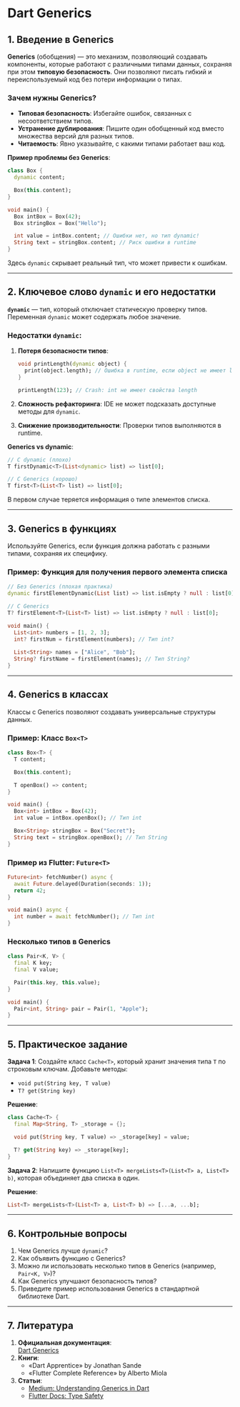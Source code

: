 # Dart Generics

## 1. Введение в Generics
**Generics** (обобщения) — это механизм, позволяющий создавать компоненты, которые работают с различными типами данных, сохраняя при этом **типовую безопасность**. Они позволяют писать гибкий и переиспользуемый код без потери информации о типах.

### Зачем нужны Generics?
- **Типовая безопасность**: Избегайте ошибок, связанных с несоответствием типов.
- **Устранение дублирования**: Пишите один обобщенный код вместо множества версий для разных типов.
- **Читаемость**: Явно указывайте, с какими типами работает ваш код.

**Пример проблемы без Generics**:
```dart
class Box {
  dynamic content;

  Box(this.content);
}

void main() {
  Box intBox = Box(42);
  Box stringBox = Box("Hello");

  int value = intBox.content; // Ошибки нет, но тип dynamic!
  String text = stringBox.content; // Риск ошибки в runtime
}
```
Здесь `dynamic` скрывает реальный тип, что может привести к ошибкам.

---

## 2. Ключевое слово `dynamic` и его недостатки
**`dynamic`** — тип, который отключает статическую проверку типов. Переменная `dynamic` может содержать любое значение.

### Недостатки `dynamic`:
1. **Потеря безопасности типов**:
   ```dart
   void printLength(dynamic object) {
     print(object.length); // Ошибка в runtime, если object не имеет length
   }

   printLength(123); // Crash: int не имеет свойства length
   ```

2. **Сложность рефакторинга**: IDE не может подсказать доступные методы для `dynamic`.

3. **Снижение производительности**: Проверки типов выполняются в runtime.

**Generics vs dynamic**:
```dart
// С dynamic (плохо)
T firstDynamic<T>(List<dynamic> list) => list[0];

// С Generics (хорошо)
T first<T>(List<T> list) => list[0];
```
В первом случае теряется информация о типе элементов списка.

---

## 3. Generics в функциях
Используйте Generics, если функция должна работать с разными типами, сохраняя их специфику.

### Пример: Функция для получения первого элемента списка
```dart
// Без Generics (плохая практика)
dynamic firstElementDynamic(List list) => list.isEmpty ? null : list[0];

// С Generics
T? firstElement<T>(List<T> list) => list.isEmpty ? null : list[0];

void main() {
  List<int> numbers = [1, 2, 3];
  int? firstNum = firstElement(numbers); // Тип int?
  
  List<String> names = ["Alice", "Bob"];
  String? firstName = firstElement(names); // Тип String?
}
```

---

## 4. Generics в классах
Классы с Generics позволяют создавать универсальные структуры данных.

### Пример: Класс `Box<T>`
```dart
class Box<T> {
  T content;

  Box(this.content);

  T openBox() => content;
}

void main() {
  Box<int> intBox = Box(42);
  int value = intBox.openBox(); // Тип int

  Box<String> stringBox = Box("Secret");
  String text = stringBox.openBox(); // Тип String
}
```

### Пример из Flutter: `Future<T>`
```dart
Future<int> fetchNumber() async {
  await Future.delayed(Duration(seconds: 1));
  return 42;
}

void main() async {
  int number = await fetchNumber(); // Тип int
}
```

### Несколько типов в Generics
```dart
class Pair<K, V> {
  final K key;
  final V value;

  Pair(this.key, this.value);
}

void main() {
  Pair<int, String> pair = Pair(1, "Apple");
}
```

---

## 5. Практическое задание
**Задача 1**: Создайте класс `Cache<T>`, который хранит значения типа `T` по строковым ключам. Добавьте методы:
- `void put(String key, T value)`
- `T? get(String key)`

**Решение**:
```dart
class Cache<T> {
  final Map<String, T> _storage = {};

  void put(String key, T value) => _storage[key] = value;

  T? get(String key) => _storage[key];
}
```

**Задача 2**: Напишите функцию `List<T> mergeLists<T>(List<T> a, List<T> b)`, которая объединяет два списка в один.

**Решение**:
```dart
List<T> mergeLists<T>(List<T> a, List<T> b) => [...a, ...b];
```

---

## 6. Контрольные вопросы
1. Чем Generics лучше `dynamic`?
2. Как объявить функцию с Generics?
3. Можно ли использовать несколько типов в Generics (например, `Pair<K, V>`)?
4. Как Generics улучшают безопасность типов?
5. Приведите пример использования Generics в стандартной библиотеке Dart.

---

## 7. Литература
1. **Официальная документация**:  
   [Dart Generics](https://dart.dev/language/generics)
2. **Книги**:  
   - «Dart Apprentice» by Jonathan Sande
   - «Flutter Complete Reference» by Alberto Miola
3. **Статьи**:  
   - [Medium: Understanding Generics in Dart](https://medium.com/dartlang/dart-generics-2af3b21d1d1e)
   - [Flutter Docs: Type Safety](https://flutter.dev/docs/resources/type-system)